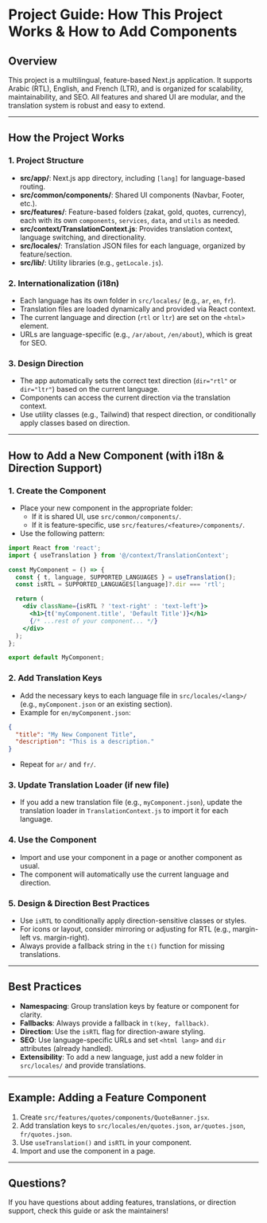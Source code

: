 # Project Guide: How This Project Works & How to Add Components

## Overview
This project is a multilingual, feature-based Next.js application. It supports Arabic (RTL), English, and French (LTR), and is organized for scalability, maintainability, and SEO. All features and shared UI are modular, and the translation system is robust and easy to extend.

---

## How the Project Works

### 1. **Project Structure**
- **src/app/**: Next.js app directory, including `[lang]` for language-based routing.
- **src/common/components/**: Shared UI components (Navbar, Footer, etc.).
- **src/features/**: Feature-based folders (zakat, gold, quotes, currency), each with its own `components`, `services`, `data`, and `utils` as needed.
- **src/context/TranslationContext.js**: Provides translation context, language switching, and directionality.
- **src/locales/**: Translation JSON files for each language, organized by feature/section.
- **src/lib/**: Utility libraries (e.g., `getLocale.js`).

### 2. **Internationalization (i18n)**
- Each language has its own folder in `src/locales/` (e.g., `ar`, `en`, `fr`).
- Translation files are loaded dynamically and provided via React context.
- The current language and direction (`rtl` or `ltr`) are set on the `<html>` element.
- URLs are language-specific (e.g., `/ar/about`, `/en/about`), which is great for SEO.

### 3. **Design Direction**
- The app automatically sets the correct text direction (`dir="rtl"` or `dir="ltr"`) based on the current language.
- Components can access the current direction via the translation context.
- Use utility classes (e.g., Tailwind) that respect direction, or conditionally apply classes based on direction.

---

## How to Add a New Component (with i18n & Direction Support)

### 1. **Create the Component**
- Place your new component in the appropriate folder:
  - If it is shared UI, use `src/common/components/`.
  - If it is feature-specific, use `src/features/<feature>/components/`.
- Use the following pattern:

```jsx
import React from 'react';
import { useTranslation } from '@/context/TranslationContext';

const MyComponent = () => {
  const { t, language, SUPPORTED_LANGUAGES } = useTranslation();
  const isRTL = SUPPORTED_LANGUAGES[language]?.dir === 'rtl';

  return (
    <div className={isRTL ? 'text-right' : 'text-left'}>
      <h1>{t('myComponent.title', 'Default Title')}</h1>
      {/* ...rest of your component... */}
    </div>
  );
};

export default MyComponent;
```

### 2. **Add Translation Keys**
- Add the necessary keys to each language file in `src/locales/<lang>/` (e.g., `myComponent.json` or an existing section).
- Example for `en/myComponent.json`:
```json
{
  "title": "My New Component Title",
  "description": "This is a description."
}
```
- Repeat for `ar/` and `fr/`.

### 3. **Update Translation Loader (if new file)**
- If you add a new translation file (e.g., `myComponent.json`), update the translation loader in `TranslationContext.js` to import it for each language.

### 4. **Use the Component**
- Import and use your component in a page or another component as usual.
- The component will automatically use the current language and direction.

### 5. **Design & Direction Best Practices**
- Use `isRTL` to conditionally apply direction-sensitive classes or styles.
- For icons or layout, consider mirroring or adjusting for RTL (e.g., margin-left vs. margin-right).
- Always provide a fallback string in the `t()` function for missing translations.

---

## Best Practices
- **Namespacing**: Group translation keys by feature or component for clarity.
- **Fallbacks**: Always provide a fallback in `t(key, fallback)`.
- **Direction**: Use the `isRTL` flag for direction-aware styling.
- **SEO**: Use language-specific URLs and set `<html lang>` and `dir` attributes (already handled).
- **Extensibility**: To add a new language, just add a new folder in `src/locales/` and provide translations.

---

## Example: Adding a Feature Component
1. Create `src/features/quotes/components/QuoteBanner.jsx`.
2. Add translation keys to `src/locales/en/quotes.json`, `ar/quotes.json`, `fr/quotes.json`.
3. Use `useTranslation()` and `isRTL` in your component.
4. Import and use the component in a page.

---

## Questions?
If you have questions about adding features, translations, or direction support, check this guide or ask the maintainers! 